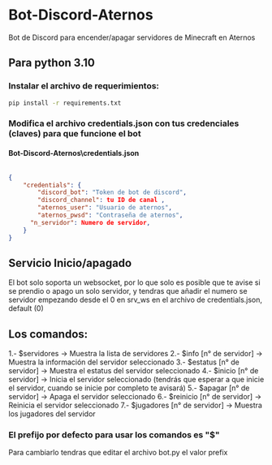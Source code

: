 # Bot-Discord-Aternos
Bot de Discord para encender/apagar servidores de Minecraft en Aternos

## Para python 3.10

### Instalar el archivo de requerimientos:
```bash
pip install -r requirements.txt
```

### Modifica el archivo credentials.json con tus credenciales (claves) para que funcione el bot

#### Bot-Discord-Aternos\credentials.json
```json

{
    "credentials": {
        "discord_bot": "Token de bot de discord",
        "discord_channel": tu ID de canal ,
        "aternos_user": "Usuario de aternos",
        "aternos_pwsd": "Contraseña de aternos",
	  "n_servidor": Numero de servidor,
    }
}
```
## Servicio Inicio/apagado
El bot solo soporta un websocket, por lo que solo es posible que te avise si se prendio o apago un solo servidor, y tendras que añadir el numero se servidor empezando desde el 0 en srv_ws en el archivo de credentials.json, default (0)

## Los comandos:

1.- $servidores                 -> Muestra la lista de servidores
2.- $info [n° de servidor]      -> Muestra la información del servidor seleccionado
3.- $estatus [n° de servidor]   -> Muestra el estatus del servidor seleccionado
4.- $inicio [n° de servidor]    -> Inicia el servidor seleccionado (tendrás que esperar a que inicie el servidor, cuando se inicie por completo te avisará)
5.- $apagar [n° de servidor]	  -> Apaga el servidor seleccionado
6.- $reinicio [n° de servidor]  -> Reinicia el servidor seleccionado
7.- $jugadores [n° de servidor] -> Muestra los jugadores del servidor

### El prefijo por defecto para usar los comandos es "$"
Para cambiarlo tendras que editar el archivo bot.py el valor prefix

